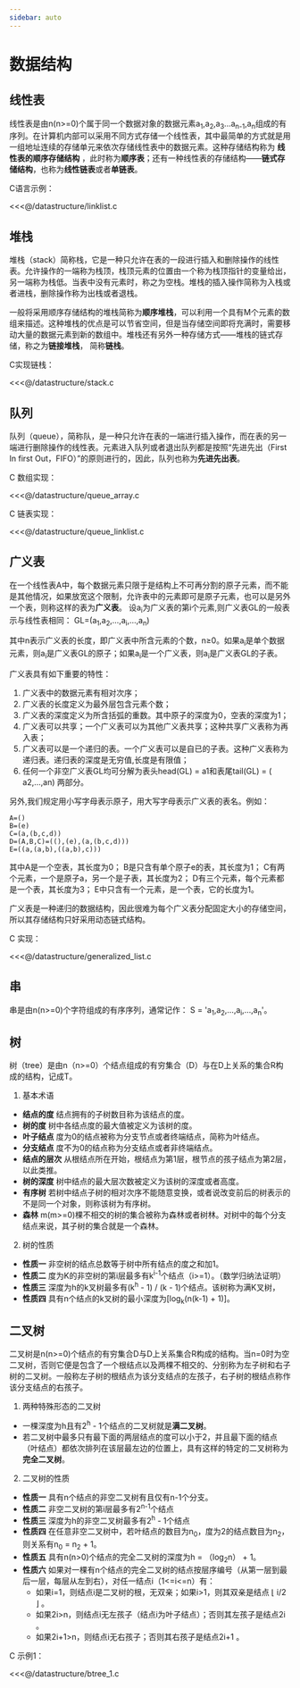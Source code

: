 ```yaml
---
sidebar: auto
---
```


# 数据结构

## 线性表
线性表是由n(n>=0)个属于同一个数据对象的数据元素a<sub>1</sub>,a<sub>2</sub>,a<sub>3</sub>...a<sub>n-1</sub>,a<sub>n</sub>组成的有序列。在计算机内部可以采用不同方式存储一个线性表，其中最简单的方式就是用一组地址连续的存储单元来依次存储线性表中的数据元素。这种存储结构称为 **线性表的顺序存储结构** ，此时称为**顺序表**；还有一种线性表的存储结构——**链式存储结构**，也称为**线性链表**或者**单链表**。

C语言示例：

<<<@/datastructure/linklist.c

## 堆栈
堆栈（stack）简称栈，它是一种只允许在表的一段进行插入和删除操作的线性表。允许操作的一端称为栈顶，栈顶元素的位置由一个称为栈顶指针的变量给出，另一端称为栈低。当表中没有元素时，称之为空栈。堆栈的插入操作简称为入栈或者进栈，删除操作称为出栈或者退栈。

一般将采用顺序存储结构的堆栈简称为**顺序堆栈**，可以利用一个具有M个元素的数组来描述。这种堆栈的优点是可以节省空间，但是当存储空间即将充满时，需要移动大量的数据元素到新的数组中。堆栈还有另外一种存储方式——堆栈的链式存储，称之为**链接堆栈**， 简称**链栈**。

C实现链栈：

<<<@/datastructure/stack.c

## 队列
队列（queue），简称队，是一种只允许在表的一端进行插入操作，而在表的另一端进行删除操作的线性表。元素进入队列或者退出队列都是按照“先进先出（First In first Out，FIFO）”的原则进行的，因此，队列也称为**先进先出表**。

C 数组实现：

<<<@/datastructure/queue_array.c

C 链表实现：

<<<@/datastructure/queue_linklist.c

## 广义表
在一个线性表A中，每个数据元素只限于是结构上不可再分割的原子元素，而不能是其他情况，如果放宽这个限制，允许表中的元素即可是原子元素，也可以是另外一个表，则称这样的表为**广义表**。
设a<sub>i</sub>为广义表的第i个元素,则广义表GL的一般表示与线性表相同：
    GL=(a<sub>1</sub>,a<sub>2</sub>,…,a<sub>i</sub>,…,a<sub>n</sub>)

其中n表示广义表的长度，即广义表中所含元素的个数，n≥0。如果a<sub>i</sub>是单个数据元素，则a<sub>i</sub>是广义表GL的原子；如果a<sub>i</sub>是一个广义表，则a<sub>i</sub>是广义表GL的子表。 

广义表具有如下重要的特性：
1. 广义表中的数据元素有相对次序；
2. 广义表的长度定义为最外层包含元素个数；
3. 广义表的深度定义为所含括弧的重数。其中原子的深度为0，空表的深度为1；
4. 广义表可以共享；一个广义表可以为其他广义表共享；这种共享广义表称为再入表；
5. 广义表可以是一个递归的表。一个广义表可以是自已的子表。这种广义表称为递归表。递归表的深度是无穷值,长度是有限值；
6. 任何一个非空广义表GL均可分解为表头head(GL) = a1和表尾tail(GL) = ( a2,…,an) 两部分。 

另外,我们规定用小写字母表示原子，用大写字母表示广义表的表名。例如：
```
A=()
B=(e)
C=(a,(b,c,d))
D=(A,B,C)=((),(e),(a,(b,c,d)))
E=((a,(a,b),((a,b),c)))
```
其中A是一个空表，其长度为0；
B是只含有单个原子e的表，其长度为1；
C有两个元素，一个是原子a，另一个是子表，其长度为2；
D有三个元素，每个元素都是一个表，其长度为3；
E中只含有一个元素，是一个表，它的长度为1。

广义表是一种递归的数据结构，因此很难为每个广义表分配固定大小的存储空间，所以其存储结构只好采用动态链式结构。

C 实现：

<<<@/datastructure/generalized_list.c

## 串
串是由n(n>=0)个字符组成的有序序列，通常记作： S = 'a<sub>1</sub>,a<sub>2</sub>,…,a<sub>i</sub>,…,a<sub>n</sub>'。

## 树
树（tree）是由n（n>=0）个结点组成的有穷集合（D）与在D上关系的集合R构成的结构，记成T。

1. 基本术语

- **结点的度**    结点拥有的子树数目称为该结点的度。
- **树的度**    树中各结点度的最大值被定义为该树的度。
- **叶子结点**  度为0的结点被称为分支节点或者终端结点，简称为叶结点。
- **分支结点**  度不为0的结点称为分支结点或者非终端结点。
- **结点的层次**    从根结点所在开始，根结点为第1层，根节点的孩子结点为第2层，以此类推。
- **树的深度**  树中结点的最大层次数被定义为该树的深度或者高度。
- **有序树**    若树中结点子树的相对次序不能随意变换，或者说改变前后的树表示的不是同一个对象，则称该树为有序树。
- **森林**  m(m>=0)棵不相交的树的集合被称为森林或者树林。对树中的每个分支结点来说，其子树的集合就是一个森林。

2. 树的性质
- **性质一** 非空树的结点总数等于树中所有结点的度之和加1。
- **性质二** 度为K的非空树的第i层最多有k<sup>i-1</sup>个结点（i>=1）。（数学归纳法证明）
- **性质三** 深度为h的k叉树最多有(k<sup>h</sup> - 1) / (k - 1)个结点。该树称为满K叉树，
- **性质四** 具有n个结点的k叉树的最小深度为[log<sub>k</sub>(n(k-1) + 1)]。

## 二叉树
二叉树是n(n>=0)个结点的有穷集合D与D上关系集合R构成的结构。当n=0时为空二叉树，否则它便是包含了一个根结点以及两棵不相交的、分别称为左子树和右子树的二叉树。一般称左子树的根结点为该分支结点的左孩子，右子树的根结点称作该分支结点的右孩子。

1. 两种特殊形态的二叉树
- 一棵深度为h且有2<sup>h</sup> - 1个结点的二叉树就是**满二叉树**。
- 若二叉树中最多只有最下面的两层结点的度可以小于2，并且最下面的结点（叶结点）都依次排列在该层最左边的位置上，具有这样的特定的二叉树称为**完全二叉树**。

2. 二叉树的性质
- **性质一** 具有n个结点的非空二叉树有且仅有n-1个分支。
- **性质二** 非空二叉树的第i层最多有2<sup>n-1</sup>个结点
- **性质三** 深度为h的非空二叉树最多有2<sup>h</sup> - 1个结点
- **性质四** 在任意非空二叉树中，若叶结点的数目为n<sub>0</sub>，度为2的结点数目为n<sub>2</sub>，则关系有n<sub>0</sub> = n<sub>2</sub> + 1。
- **性质五** 具有n(n>0)个结点的完全二叉树的深度为h = （log<sub>2</sub>n） + 1。
- **性质六** 如果对一棵有n个结点的完全二叉树的结点按层序编号（从第一层到最后一层，每层从左到右），对任一结点i（1<=i<=n）有：
  - 如果i=1，则结点i是二叉树的根，无双亲；如果i>1，则其双亲是结点 ⌊ i/2 ⌋ 。
  - 如果2i>n，则结点i无左孩子（结点i为叶子结点）；否则其左孩子是结点2i 。
  - 如果2i+1>n，则结点i无右孩子；否则其右孩子是结点2i+1 。

C 示例1：

<<<@/datastructure/btree_1.c

